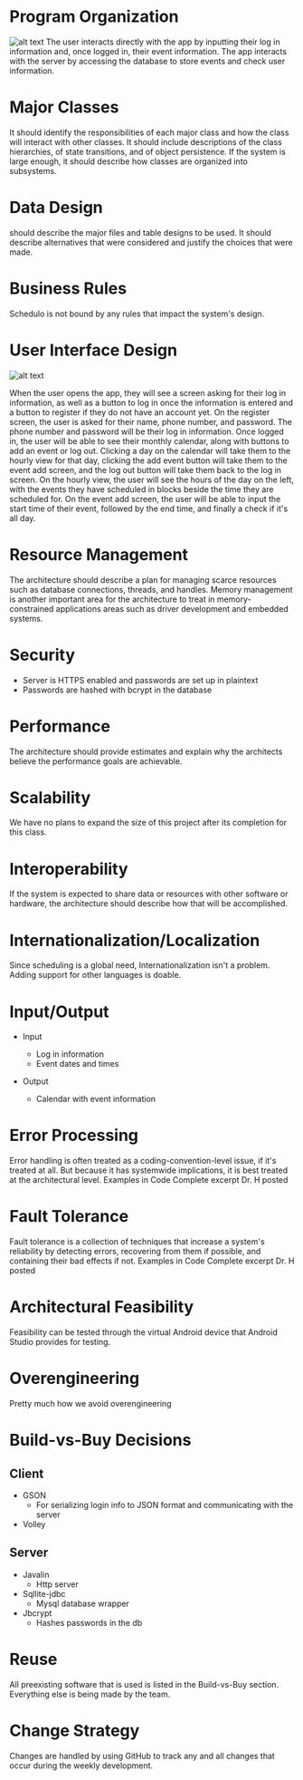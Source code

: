 # Program Organization
![alt text](/artifacts/Schedulo%20Architecture%20Context%20Diagram.png)
The user interacts directly with the app by inputting their log in information and, once logged in, their event information.
The app interacts with the server by accessing the database to store events and check user information.

# Major Classes
It should identify
the responsibilities of each major class and how the class will interact with
other classes. It should include descriptions of the class hierarchies, of state
transitions, and of object persistence. If the system is large enough, it should
describe how classes are organized into subsystems.

# Data Design
should describe the major files and table designs to be used.
It should describe alternatives that were considered and justify the choices
that were made.

# Business Rules
Schedulo is not bound by any rules that impact the system's design.

# User Interface Design

![alt text](/artifacts/User%20Interface.png)

When the user opens the app, they will see a screen asking for their log in information, as well as a button to log in once the information is entered and a button to register if they do not have an account yet.
On the register screen, the user is asked for their name, phone number, and password. The phone number and password will be their log in information.
Once logged in, the user will be able to see their monthly calendar, along with buttons to add an event or log out. Clicking a day on the calendar will take them to the hourly view for that day, clicking the add event button will take them to the event add screen, and the log out button will take them back to the log in screen.
On the hourly view, the user will see the hours of the day on the left, with the events they have scheduled in blocks beside the time they are scheduled for.
On the event add screen, the user will be able to input the start time of their event, followed by the end time, and finally a check if it's all day.

# Resource Management
The architecture should describe a plan for managing scarce resources such as
database connections, threads, and handles. Memory management is another
important area for the architecture to treat in memory-constrained
applications areas such as driver development and embedded systems.

# Security
* Server is HTTPS enabled and passwords are set up in plaintext
* Passwords are hashed with bcrypt in the database

# Performance
The architecture should provide estimates and explain why the architects
believe the performance goals are achievable. 

# Scalability
We have no plans to expand the size of this project after its completion for this class.

# Interoperability
If the system is expected to share data or resources with other software or
hardware, the architecture should describe how that will be accomplished.

# Internationalization/Localization

Since scheduling is a global need, Internationalization isn't a problem. Adding support for other languages is doable.

# Input/Output
* Input
	* Log in information
	* Event dates and times

* Output
	* Calendar with event information

# Error Processing
Error handling is often treated as a coding-convention-level issue, if it's
treated at all. But because it has systemwide implications, it is best treated at
the architectural level.
Examples in Code Complete excerpt Dr. H posted

# Fault Tolerance
Fault tolerance is a collection of techniques that increase a system's reliability
by detecting errors, recovering from them if possible, and containing their bad
effects if not.
Examples in Code Complete excerpt Dr. H posted

# Architectural Feasibility
Feasibility can be tested through the virtual Android device that Android Studio provides for testing.

# Overengineering
Pretty much how we avoid overengineering

# Build-vs-Buy Decisions
## Client
* GSON
    * For serializing login info to JSON format and communicating with the server
* Volley
## Server
* Javalin
   * Http server
* Sqllite-jdbc
   * Mysql database wrapper
* Jbcrypt
   * Hashes passwords in the db

# Reuse
All preexisting software that is used is listed in the Build-vs-Buy section. Everything else is being made by the team.

# Change Strategy
Changes are handled by using GitHub to track any and all changes that occur during the weekly development.
